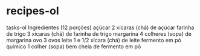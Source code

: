 # recipes-ol
 tasks-ol
Ingredientes (12 porções)
açúcar
2 xícaras (chá) de açúcar
farinha de trigo
3 xícaras (chá) de farinha de trigo
margarina
4 colheres (sopa) de margarina
ovo
3 ovos
leite
1 e 1/2 xícara (chá) de leite
fermento em pó químico
1 colher (sopa) bem cheia de fermento em pó